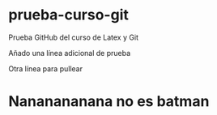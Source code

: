 # prueba-curso-git
Prueba GitHub del curso de Latex y Git

Añado una línea adicional de prueba

Otra línea para pullear

# Nananananana no es batman
